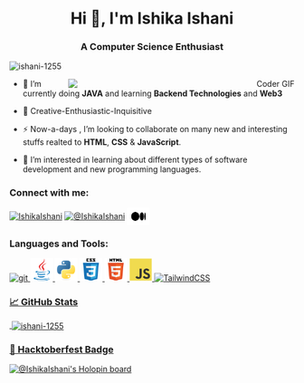 <h1 align="center">Hi 👋, I'm Ishika Ishani</h1>
<h3 align="center">A Computer Science Enthusiast</h3>
<p align="left"> <img src="https://komarev.com/ghpvc/?username=ishani-1255&label=Profile%20views&color=0e75b6&style=flat" alt="ishani-1255" /> </p>
<p align="right"> <img src="https://media.giphy.com/media/SWoSkN6DxTszqIKEqv/giphy.gif" alt="Coder GIF" align="right" width="400"> </p>

- 🌱 I’m currently doing **JAVA** and learning **Backend Technologies** and **Web3**
- 🔭 Creative-Enthusiastic-Inquisitive

- ⚡ Now-a-days , I’m looking to collaborate on many new and interesting stuffs realted to **HTML**, **CSS** & **JavaScript**.

- 👀 I’m interested in learning about different types of software development and new programming languages.


<h3 align="left">Connect with me:</h3>
<p align="left">

<a href="https://www.linkedin.com/in/ishika-ishani-2416b5242" target="blank"><img align="center" src="https://raw.githubusercontent.com/rahuldkjain/github-profile-readme-generator/master/src/images/icons/Social/linked-in-alt.svg" alt="IshikaIshani" height="30" width="40" /></a>
<a href="https://hashnode.com/@IshikaIshani" target="blank"><img align="center" src="https://raw.githubusercontent.com/rahuldkjain/github-profile-readme-generator/master/src/images/icons/Social/hashnode.svg" alt="@IshikaIshani" height="30" width="40" /></a>
<a href="https://medium.com/@ishikaishani"><img align="center" src="https://raw.githubusercontent.com/Medium/medium-logos/master/03_Symbol/01_Black/JPG/CMYK/Medium-Symbol-Black-CMYK%401x.jpg" alt="@ishikaishani" height="30" width="40"/></a>

</p>

<h3 align="left">Languages and Tools:</h3>
<p align="left"> 
<a href="https://git-scm.com/" target="_blank" rel="noreferrer"> <img src="https://www.vectorlogo.zone/logos/git-scm/git-scm-icon.svg" alt="git" width="40" height="40"/> </a> 
<a href="https://www.java.com" target="_blank" rel="noreferrer"> <img src="https://raw.githubusercontent.com/devicons/devicon/master/icons/java/java-original.svg" alt="java" width="40" height="40"/> </a> 
<a href="https://www.python.org" target="_blank" rel="noreferrer"> <img src="https://raw.githubusercontent.com/devicons/devicon/master/icons/python/python-original.svg" alt="python" width="40" height="40"/> </a>
<a href="https://www.w3schools.com/css/" target="_blank" rel="noreferrer"> <img src="https://raw.githubusercontent.com/devicons/devicon/master/icons/css3/css3-original-wordmark.svg" alt="css3" width="40" height="40"/> </a>
<a href="https://www.w3.org/html/" target="_blank" rel="noreferrer"> <img src="https://raw.githubusercontent.com/devicons/devicon/master/icons/html5/html5-original-wordmark.svg" alt="html5" width="40" height="40"/> </a> 
<a href="https://developer.mozilla.org/en-US/docs/Web/JavaScript" target="_blank" rel="noreferrer"> <img src="https://raw.githubusercontent.com/devicons/devicon/master/icons/javascript/javascript-original.svg" alt="javascript" width="40" height="40"/> 
<img src="https://tailwindcss.com/_next/static/media/tailwindcss-mark.79614a5f61617ba49a0891494521226b.svg" title="TailwindCSS" alt="TailwindCSS" width="40" height="40"/>

</p> 
<h3 align="left">📈 GitHub Stats</h3>
<p>&nbsp;<img align="center" src="https://github-readme-streak-stats.herokuapp.com/?user=ishani-1255&" alt="ishani-1255" height="200" width="350"/></p>
      
<h3 align="left"> 🔭 Hacktoberfest Badge </h3> 

[![@IshikaIshani's Holopin board](https://holopin.io/api/user/board?user=IshikaIshani)](https://holopin.io/@IshikaIshani)

              

